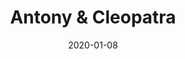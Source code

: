---
subheader: 'written by William Shakespeare

  directed by Emily O''Heir

  Winter 2020'
description: "<h4 class=\"mt-2 mb-2\">Cast</h4><p><strong>Ole\u0144ka Wellisz</strong>\
  \ (Antony) is a student in the college.</p><p><strong>Murphy DePompei </strong>(Cleopatra)\
  \ is a second year majoring in Spanish and Public Policy. Her previous UT credit\
  \ includes <em>The Winter\u2019s Tale</em> (Mamillius/Perdita), and she is very\
  \ excited to be working with such a talented group of people!</p> <p><strong>Elizabeth\
  \ Price</strong> (Octavius Caesar)\_is a student in the college.</p> <p><strong>Ryan\
  \ Murphy</strong> (Lepidus/First Messenger/First Guard/Soothsayer/Clown)\_is a third\
  \ year Philosophy major. He enjoys quiet reading, primary colors, yet-unpunished\
  \ hubris, fruit juice, and other kindergarten essentials. This is his first production\
  \ here.</p><p><strong>Julianne Lorndale</strong> (Demetrius/Enobarbus/Proculeius/Diomedes/Seleucus)\_\
  is a fourth year Creative Writing major with a minor in Italian Studies. Her previous\
  \ credits include <em>Company</em> (Amy), <em>She Kills Monsters</em> (Tilly), and\
  \ <em>The Comedy of Errors</em> (Luciana). In her free time, she loves to sing with\
  \ her a cappella group, write, and hang out with friends.\_</p><p><strong>Cecilia\
  \ Stroth</strong> (Philo/Scarus)\_is a student in the college.</p><p><strong>George\
  \ Corrin</strong> (Eros/Euphronias/Second Messenger/Second Guard/Captain)\_is a\
  \ student in the college.</p><p><strong>Ananya Karanam</strong> (Octavia/Dolabella)\_\
  is a student in the college.</p><p><strong>Emily de Vegvar</strong> (Charmian)\_\
  is a student in the college.</p><p><strong>L\xE9na Maghraoui</strong> (Iras)\_is\
  \ a student in the college.</p><p><strong>Elizabeth Ombrellaro</strong> (Alexas/Maecenas/Thyreus)\_\
  is a third year Math and French double major. Her former credits include\_<em>good\
  \ friday</em> (Crete), <em>Much Ado About Nothing</em> (Dogberry), and <em>Peter\
  \ and the Starcatcher</em> (Ted). She is currently represented by Promote Talent\
  \ Agency. She is glad to return to UT\_for her last hurrah!</p><p><strong>Fiona\
  \ Brauer</strong> (Mardian/Agrippa)\_is a student in the college.</p><h4 class=\"\
  mt-2 mb-2\">Production Staff</h4> <p><strong>Emily O'Heir </strong>(Director)\_\
  is a student in the college.</p> <p><strong>Jenni Guarino</strong> (Production Manager)\
  \ is a fourth year biology major in the College, and this is her last UT production.\
  \ Her previous UT management credits include <em>Macbeth</em> (Stage Manager), <em>I\
  \ and You</em> (Production Stage Manager), <em>Love\u2019s Labour\u2019s Lost</em>\
  \ (Production Manager), Fall Workshops 2017 (Production Stage Manager), <em>She\
  \ Kills Monsters</em> (Calling Stage Manager), Winter Workshops 2017 (Stage Manager),\
  \ and <em>After the Revolution</em> (Assistant Production Manager). She also works\
  \ in the scene shop as a member of Tech Staff and serves as the Education Chair\
  \ on the Dean\u2019s Men Board.\_ She would like to give special thanks to Emily\
  \ for creating a wonderful working environment for her last show, to Carissa for\
  \ her friendship and support these past nine weeks and throughout the last four\
  \ years, and to Sam for continuing to be her UT partner-in-crime. She is sad to\
  \ see the end of her UT tenure but is honored to go out on a show with the Dean\u2019\
  s Men, a community she loves dearly. She hopes you enjoy the show and all the hard\
  \ work this company has put into it!</p><p><strong>Sam Sobel</strong> (Stage Manager)\_\
  is a student in the college.</p><p><strong>Katia Kukucka</strong> (Scenic Designer)\
  \ is a third year History major, with a minor in Renaissance Studies. Her previous\
  \ credits include <em>Fun Home</em> (Costume Designer) and <em>Philoctetes</em>\
  \ (Costume Designer). She is thrilled to bring Glowing Pyramid to you. Her favorite\
  \ color is gold.</p><p><strong>Samantha Perkins</strong> (Costume Designer) is a\
  \ fourth year Art History major. She is overjoyed to finally have the opportunity\
  \ to design, after assistant costume designing\_<em>Macbeth\_</em>and Amadeus\_\
  her first year. The 1960s is an exciting period for fashion, especially women's\
  \ fashion, and this production gave her the excuse to re-watch her favorite '60s\
  \ movies for inspiration. She wants to thank Emily for making this chance possible,\
  \ as well as her lovely, hardworking assistants\_Natalie and Celia,\_who helped\
  \ make the designs a reality.\_</p><p><strong>Leo Wehner</strong> (Co-Props Designer)\_\
  is a student in the college.</p><p><strong>C. S. Garcia Martinez</strong> (Co-Props\
  \ designer) is a fourth-year Computer Science/Linguistics major. Always thinkin\
  \ bout those figs...\_Their favorite Nina Simone song is \"Stars\"!</p> <p><strong>Isaiah\
  \ Zwick-Schachter</strong> (Lighting Designer)\_is a student in the college.</p><p><strong>Colin\
  \ Cooper</strong> (Sound Designer)\_is a student in the college.</p><p><strong>Charlie\
  \ Baker</strong> (Fight/Intimacy Choreographer)\_is a student in the college.</p><p><strong>Zakir\
  \ Jamal</strong> (Dramaturg)\_is a student in the college.</p><p><strong>Grace Clements</strong>\
  \ (Hieroglyph Translator)\_is a fourth year majoring in German and NELC - which\
  \ is why she helped out with the hieroglyphic text. Also playing the banjo in <em>The\_\
  </em><em>Old Man and the Old Moon</em>, she's happy to be involved in UT for the\
  \ first time.</p><p><strong>Amy Lu</strong> (Assistant Director)\_is a student in\
  \ the college.</p><p><strong>Carissa Knickerbocker</strong> (Assistant Production\
  \ Manager) is a fourth year English major. She has previously worked on <em>After\
  \ the Revolution</em> (Assistant Stage Manager), Winter Workshops 2017 (Stage Manager),\
  \ <em>She Kills Monsters</em> (Assistant Director), and <em>Eurydice</em> (Stage\
  \ Manager). She is claiming her Dean's Men credit at the last possible moment, and\
  \ couldn't be happier about it.\_</p><p><strong>Kate Kaplin</strong> (Assistant\
  \ Stage Manager)\_is a student in the college.</p> <p><strong>Anna Hackemer</strong>\_\
  (Assistant Scenic Designers)\_is a student in the college.</p><p><strong>Josh Villers</strong>\
  \ (Assistant Scenic Designers)\_is a student in the college.</p><p><strong>Natalie\
  \ Saldana</strong>\_(Assistant Costume Designers)\_is a student in the college.</p><p><strong>Celia\
  \ Scowcroft</strong> (Assistant Costume Designers)\_is a student in the college.</p><p><strong>Becky\
  \ Vazquez</strong> (Assistant Props Designer)\_is a student in the college.</p>\
  \ <p><strong>Jonathan Badonsky</strong> (Assistant Lighting Designer)\_is a student\
  \ in the college.</p><p><strong>Liam Flanigan</strong> (Committee Liaison)\_is a\
  \ student in the college.</p><p><strong>Anna Aguiar Kosicki</strong> (Tech Staff\
  \ Liaison)\_is a student in the college.</p>"
slug: antony-cleopatra
title: Antony & Cleopatra
layout: show-info
quarter: winter
year: 2020
season: 2019-2020 Shows
date: 2020-01-08

---